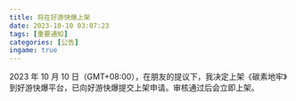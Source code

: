 ```yaml
---
title: 将在好游快爆上架
date: 2023-10-10 03:07:23
tags: [重要通知]
categories: [公告]
ingame: true
---
```


2023 年 10 月 10 日（GMT+08:00），在朋友的提议下，我决定上架《碳素地牢》到好游快爆平台，已向好游快爆提交上架申请。审核通过后会立即上架。
